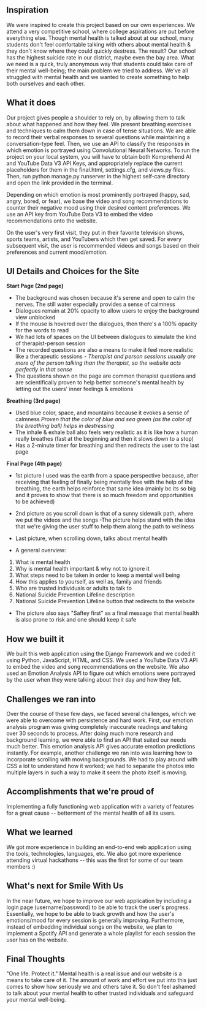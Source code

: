 ## Inspiration

We were inspired to create this project based on our own experiences. We attend a very competitive school, where college aspirations are put before everything else. Though mental health is talked about at our school, many students don't feel comfortable talking with others about mental health & they don't know where they could quickly destress. The result? Our school has the highest suicide rate in our district, maybe even the bay area. What we need is a quick, truly anonymous way that students could take care of their mental well-being; the main problem we tried to address. We've all struggled with mental health and we wanted to create something to help both ourselves and each other. 

## What it does

Our project gives people a shoulder to rely on, by allowing them to talk about what happened and how they feel. We present breathing exercises and techniques to calm them down in case of tense situations. We are able to record their verbal responses to several questions while maintaining a conversation-type feel. Then, we use an API to classify the responses in which emotion is portrayed using Convolutional Neural Networks. To run the project on your local system, you will have to obtain both Komprehend AI and YouTube Data V3 API Keys, and appropriately replace the current placeholders for them in the final.html, settings.cfg, and views.py files. Then, run python manage.py runserver in the highest self-care directory and open the link provided in the terminal. 

Depending on which emotion is most prominently portrayed (happy, sad, angry, bored, or fear), we base
the video and song recommendations to counter their negative mood using their desired content preferences. We use an API key from YouTube Data V3 to embed the video recommendations onto the website. 

On the user's very first visit, they put in their favorite television shows, sports teams, artists, and YouTubers which then get saved. For every subsequent visit, the user is recommended videos and songs based on their preferences and current mood/emotion. 


## UI Details and Choices for the Site

**Start Page (2nd page)**
- The background was chosen because it's serene and open to calm the nerves. The still water especially provides a sense of calmness
- Dialogues remain at 20% opacity to allow users to enjoy the background view unblocked
- If the mouse is hovered over the dialogues, then there's a 100% opacity for the words to read
- We had lots of spaces on the UI between dialogues to simulate the kind of therapist-person session
- The recorded questions are also a means to make it feel more realistic like a therapeutic sessions
_- Therapist and person sessions usually are more of the person talking than the therapist, so the website acts perfectly in that sense_
- The questions shown on the page are common therapist questions and are scientifically proven to help better someone's mental health by letting out the users' inner feelings & emotions

**Breathing (3rd page)**
- Used blue color, space, and mountains because it evokes a sense of calmness
_Proven that the color of blue and sea green (as the color of the breathing ball) helps in destressing_
- The inhale & exhale ball also feels very realistic as it is like how a human really breathes (fast at the beginning and then it slows down to a stop)
- Has a 2-minute timer for breathing and then redirects the user to the last page

**Final Page (4th page)**
- 1st picture I used was the earth from a space perspective because, after receiving that feeling of finally being mentally free with the help of the breathing, the earth helps reinforce that same idea (mainly bc its so big and it proves to show that there is so much freedom and opportunities to be achieved)
- 2nd picture as you scroll down is that of a sunny sidewalk path, where we put the videos and the songs
-The picture helps stand with the idea that we're giving the user stuff to help them along the path to wellness

- Last picture, when scrolling down, talks about mental health 
- A general overview:
1. What is mental health
2. Why is mental health important & why not to ignore it
3. What steps need to be taken in order to keep a mental well being
4. How this applies to yourself, as well as, family and friends
5. Who are trusted individuals or adults to talk to
6. National Suicide Prevention Lifeline description
7.  National Suicide Prevention Lifeline button that redirects to the website
 - The picture also says "Saftey first" as a final message that mental health is also prone to risk and one should keep it safe


## How we built it

We built this web application using the Django Framework and we coded it using Python, JavaScript, HTML, and CSS. We used a YouTube Data V3 API to embed the video and song recommendations on the website. We also used an Emotion Analysis API to figure out which emotions were portrayed by the user when they were talking about their day and how they felt. 

## Challenges we ran into

Over the course of these few days, we faced several challenges, which we were able to overcome with persistence and hard work. First, our emotion analysis program was giving completely inaccurate readings and taking over 30 seconds to process. After doing much more research and background learning, we were able to find an API that suited our needs much better. This emotion analysis API gives accurate emotion predictions instantly. For example, another challenge we ran into was learning how to incorporate scrolling with moving backgrounds. We had to play around with CSS a lot to understand how it worked; we had to separate the photos into multiple layers in such a way to make it seem the photo itself is moving. 

## Accomplishments that we're proud of

Implementing a fully functioning web application with a variety of features for a great cause -- betterment of the mental health of all its users. 

## What we learned

We got more experience in building an end-to-end web application using the tools, technologies, languages, etc. We also got more experience attending virtual hackathons -- this was the first for some of our team members :)

## What's next for Smile With Us

In the near future, we hope to improve our web application by including a login page (username/password) to be able to track the user's progress. Essentially, we hope to be able to track growth and how the user's emotions/mood for every session is generally improving. Furthermore, instead of embedding individual songs on the website, we plan to implement a Spotify API and generate a whole playlist for each session the user has on the website. 

## Final Thoughts
"One life. Protect it." Mental health is a real issue and our website is a means to take care of it. The amount of work and effort we put into this just comes to show how seriously we and others take it. So don't feel ashamed to talk about your mental health to other trusted individuals and safeguard your mental well-being.
